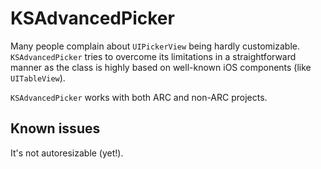 # KSAdvancedPicker

Many people complain about `UIPickerView` being hardly customizable. `KSAdvancedPicker` tries to overcome its limitations in a straightforward manner as the class is highly based on well-known iOS components (like `UITableView`).

`KSAdvancedPicker` works with both ARC and non-ARC projects.

## Known issues

It's not autoresizable (yet!).
